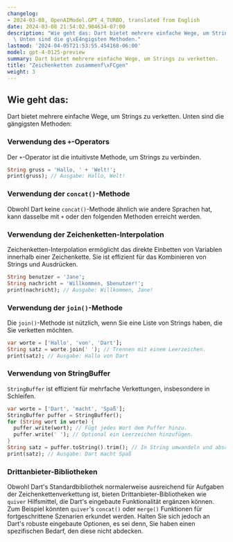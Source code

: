 ```yaml
---
changelog:
- 2024-03-08, OpenAIModel.GPT_4_TURBO, translated from English
date: 2024-03-08 21:54:02.904634-07:00
description: "Wie geht das: Dart bietet mehrere einfache Wege, um Strings zu verketten.\
  \ Unten sind die g\xE4ngigsten Methoden."
lastmod: '2024-04-05T21:53:55.454168-06:00'
model: gpt-4-0125-preview
summary: Dart bietet mehrere einfache Wege, um Strings zu verketten.
title: "Zeichenketten zusammenf\xFCgen"
weight: 3
---
```


## Wie geht das:
Dart bietet mehrere einfache Wege, um Strings zu verketten. Unten sind die gängigsten Methoden:

### Verwendung des `+`-Operators
Der `+`-Operator ist die intuitivste Methode, um Strings zu verbinden.
```dart
String gruss = 'Hallo, ' + 'Welt!';
print(gruss); // Ausgabe: Hallo, Welt!
```

### Verwendung der `concat()`-Methode
Obwohl Dart keine `concat()`-Methode ähnlich wie andere Sprachen hat, kann dasselbe mit `+` oder den folgenden Methoden erreicht werden.

### Verwendung der Zeichenketten-Interpolation
Zeichenketten-Interpolation ermöglicht das direkte Einbetten von Variablen innerhalb einer Zeichenkette. Sie ist effizient für das Kombinieren von Strings und Ausdrücken.
```dart
String benutzer = 'Jane';
String nachricht = 'Willkommen, $benutzer!';
print(nachricht); // Ausgabe: Willkommen, Jane!
```

### Verwendung der `join()`-Methode
Die `join()`-Methode ist nützlich, wenn Sie eine Liste von Strings haben, die Sie verketten möchten.
```dart
var worte = ['Hallo', 'von', 'Dart'];
String satz = worte.join(' '); // Trennen mit einem Leerzeichen.
print(satz); // Ausgabe: Hallo von Dart
```

### Verwendung von StringBuffer
`StringBuffer` ist effizient für mehrfache Verkettungen, insbesondere in Schleifen.
```dart
var worte = ['Dart', 'macht', 'Spaß'];
StringBuffer puffer = StringBuffer();
for (String wort in worte) {
  puffer.write(wort); // Fügt jedes Wort dem Puffer hinzu.
  puffer.write(' '); // Optional ein Leerzeichen hinzufügen.
}
String satz = puffer.toString().trim(); // In String umwandeln und abschließendes Leerzeichen entfernen.
print(satz); // Ausgabe: Dart macht Spaß
```

### Drittanbieter-Bibliotheken
Obwohl Dart's Standardbibliothek normalerweise ausreichend für Aufgaben der Zeichenkettenverkettung ist, bieten Drittanbieter-Bibliotheken wie `quiver` Hilfsmittel, die Dart's eingebaute Funktionalität ergänzen können. Zum Beispiel könnten `quiver`'s `concat()` oder `merge()` Funktionen für fortgeschrittene Szenarien erkundet werden. Halten Sie sich jedoch an Dart's robuste eingebaute Optionen, es sei denn, Sie haben einen spezifischen Bedarf, den diese nicht abdecken.
